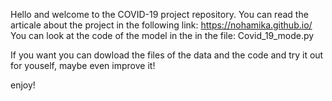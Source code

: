 Hello and welcome to the COVID-19 project repository.
You can read the articale about the project in the following link: https://nohamika.github.io/
You can look at the code of the model in the in the file: Covid_19_mode.py

If you want you can dowload the files of the data and the code and try it out for youself, maybe even improve it!

enjoy!
